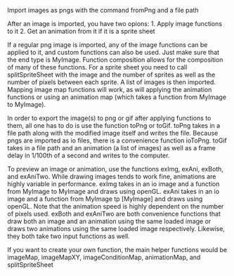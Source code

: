 

Import images as pngs with the command fromPng and a file path

After an image is imported, you have two opions:
	1. Apply image functions to it
	2. Get an animation from it if it is a sprite sheet

If a regular png image is imported, any of the image functions can be applied to it, and custom functions can also be used. Just make sure that the end type is MyImage. Function composition allows for the composition of many of these functions.
For a sprite sheet you need to call splitSpriteSheet with the image and the number of sprites as well as the number of pixels between each sprite. A list of images is then imported. Mapping image map functions will work, as will applying the animation functions or using an animation map (which takes a function from MyImage to MyImage).

In order to export the image(s) to png or gif after applying functions to them, all one has to do is use the function toPng or toGif.
toPng takes in a file path along with the modified image itself and writes the file. Because pngs are imported as io files, there is a convenience function ioToPng.
toGif takes in a file path and an animation (a list of images) as well as a frame delay in 1/100th of a second and writes to the computer.

To preview an image or animation, use the functions exImg, exAni, exBoth, and exAniTwo. While drawing images tends to work fine, animations are highly variable in performance.
exImg takes in an io image and a function from MyImage to MyImage and draws using openGL.
exAni takes in an io image and a function from MyImage tp [MyImage] and draws using openGL. Note that the animation speed is highly dependent on the number of pixels used.
exBoth and exAniTwo are both convenience functions that draw both an image and an animation using the same loaded image or draws two animations using the same loaded image respectively. Likewise, they both take two input functions as well.

If you want to create your own function, the main helper functions would be imageMap, imageMapXY, imageConditionMap, animationMap, and splitSpriteSheet
